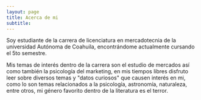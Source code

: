 ```yaml
---
layout: page
title: Acerca de mi
subtitle: 
---
```


Soy estudiante de la carrera de licenciatura en mercadotecnia de la universidad Autónoma de Coahuila, encontrándome actualmente cursando el 5to semestre. 

Mis temas de interés dentro de la carrera son el estudio de mercados así como también la psicología del marketing, en mis tiempos libres disfruto leer sobre diversos temas y "datos curiosos" que causen interés en mi, como lo son temas relacionados a la psicología, astronomía, naturaleza, entre otros, mi género favorito dentro de la literatura es el terror.

